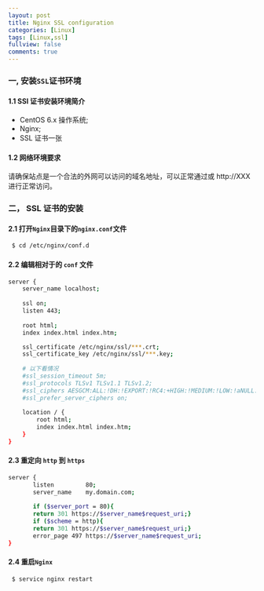 ```yaml
---
layout: post
title: Nginx SSL configuration
categories: [Linux]
tags: [Linux,ssl]
fullview: false
comments: true
---
```


### 一, 安装`SSL`证书环境

#### 1.1 SSl 证书安装环境简介
* CentOS 6.x 操作系统;
* Nginx;
* SSL 证书一张

#### 1.2 网络环境要求
请确保站点是一个合法的外网可以访问的域名地址，可以正常通过或 http://XXX 进行正常访问。

### 二， SSL 证书的安装
#### 2.1 打开`Nginx`目录下的`nginx.conf`文件
```sh
 $ cd /etc/nginx/conf.d
```
   
#### 2.2 编辑相对于的 `conf` 文件
   

```sh
server {  
    server_name localhost; 
    
    ssl on;
    listen 443;
    
    root html;
    index index.html index.htm;

    ssl_certificate /etc/nginx/ssl/***.crt;
    ssl_certificate_key /etc/nginx/ssl/***.key;
    
    # 以下看情况
    #ssl_session_timeout 5m;
    #ssl_protocols TLSv1 TLSv1.1 TLSv1.2;
    #ssl_ciphers AESGCM:ALL:!DH:!EXPORT:!RC4:+HIGH:!MEDIUM:!LOW:!aNULL:!eNULL; 
    #ssl_prefer_server_ciphers on;
    
    location / {
        root html;
        index index.html index.htm; 
    }
}
```

#### 2.3 重定向 `http` 到 `https`
```sh
server {
       listen         80;
       server_name    my.domain.com;
              
       if ($server_port = 80){ 
       return 301 https://$server_name$request_uri;} 
       if ($scheme = http){ 
       return 301 https://$server_name$request_uri;} 
       error_page 497 https://$server_name$request_uri;
}
```

#### 2.4 重启`Nginx`

```sh
 $ service nginx restart
```